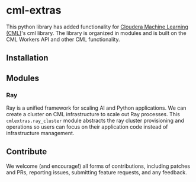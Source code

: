 # cml-extras

This python library has added functionality for [Cloudera Machine Learning (CML)](https://docs.cloudera.com/machine-learning/cloud/product/topics/ml-product-overview.html#cdsw_overview)'s cml library. The library is organized in modules and is built on the CML Workers API and other CML functionality.

## Installation

## Modules

### Ray
Ray is a unified framework for scaling AI and Python applications. We can create a cluster on CML infrastructure to scale out Ray processes. This `cmlextras.ray_cluster` module abstracts the ray cluster provisioning and operations so users can focus on their application code instead of infrastructure management. 

## Contribute 
We welcome (and encourage!) all forms of contributions, including patches and PRs, reporting issues, submitting feature requests, and any feedback. 

